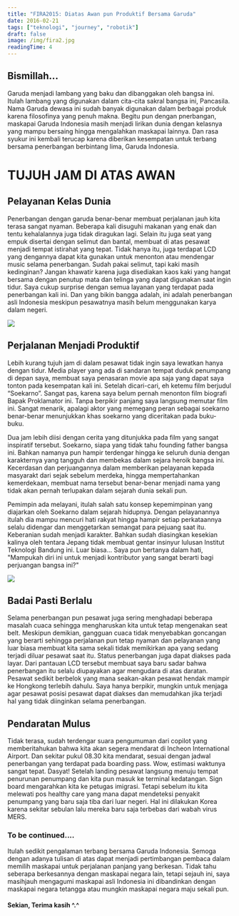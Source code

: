 ```yaml
---
title: "FIRA2015: Diatas Awan pun Produktif Bersama Garuda"
date: 2016-02-21
tags: ["teknologi", "journey", "robotik"]
draft: false
image: /img/fira2.jpg
readingTime: 4
---
```


## Bismillah...
Garuda menjadi lambang yang baku dan dibanggakan oleh bangsa ini. Itulah lambang yang digunakan dalam cita-cita sakral bangsa ini, Pancasila. Nama Garuda dewasa ini sudah banyak digunakan dalam berbagai produk karena filosofinya yang penuh makna. Begitu pun dengan pnerbangan, maskapai Garuda Indonesia masih menjadi lirikan dunia dengan kelasnya yang mampu bersaing hingga mengalahkan maskapai lainnya. Dan rasa syukur ini kembali terucap karena diberikan kesempatan untuk terbang bersama penerbangan berbintang lima, Garuda Indonesia.

# TUJUH JAM DI ATAS AWAN
## Pelayanan Kelas Dunia
Penerbangan dengan garuda benar-benar membuat perjalanan jauh kita terasa sangat nyaman. Beberapa kali disuguhi makanan yang enak dan tentu kehalalannya juga tidak diragukan lagi. Selain itu juga seat yang empuk disertai dengan selimut dan bantal, membuat di atas pesawat menjadi tempat istirahat yang tepat. Tidak hanya itu, juga terdapat LCD yang dengannya dapat kita gunakan untuk menonton atau mendengar music selama penerbangan. Sudah pakai selimut, tapi kaki masih kedinginan? Jangan khawatir karena juga disediakan kaos kaki yang hangat bersama dengan penutup mata dan telinga yang dapat digunakan saat ingin tidur. Saya cukup surprise dengan semua layanan yang terdapat pada penerbangan kali ini. Dan yang bikin bangga adalah, ini adalah penerbangan asli Indonesia meskipun pesawatnya masih belum menggunakan karya dalam negeri.

<div class="text-center">
	<img src="/img/fira2.jpg">
</div>


## Perjalanan Menjadi Produktif
Lebih kurang tujuh jam di dalam pesawat tidak ingin saya lewatkan hanya dengan tidur. Media player yang ada di sandaran tempat duduk penumpang di depan saya, membuat saya penasaran movie apa saja yang dapat saya tonton pada kesempatan kali ini. Setelah dicari-cari, eh ketemu film berjudul “Soekarno”. Sangat pas, karena saya belum pernah menonton film biografi Bapak Proklamator ini. Tanpa berpikir panjang saya langsung memutar film ini. Sangat menarik, apalagi aktor yang memegang peran sebagai soekarno benar-benar menunjukkan khas soekarno yang diceritakan pada buku-buku.

Dua jam lebih diisi dengan cerita yang ditunjukka pada film yang sangat inspiratif tersebut. Soekarno, siapa yang tidak tahu founding father bangsa ini. Bahkan namanya pun hampir terdengar hingga ke seluruh dunia dengan karakternya yang tangguh dan membekas dalam sejara heroik bangsa ini. Kecerdasan dan perjuangannya dalam memberikan pelayanan kepada masyarakt dari sejak sebelum merdeka, hingga mempertahankan kemerdekaan, membuat nama tersebut benar-benar menjadi nama yang tidak akan pernah terlupakan dalam sejarah dunia sekali pun.

Pemimpin ada melayani, itulah salah satu konsep kepemimpinan yang diajarkan oleh Soekarno dalam sejarah hidupnya. Dengan pelayanannya itulah dia mampu mencuri hati rakyat hingga hampir setiap perkataannya selalu didengar dan menggetarkan semangat para pejuang saat itu. Keberanian sudah menjadi karakter. Bahkan sudah diasingkan kesekian kalinya oleh tentara Jepang tidak membuat gentar insinyur lulusan Institut Teknologi Bandung ini. Luar biasa... Saya pun bertanya dalam hati, "Mampukah diri ini untuk menjadi kontributor yang sangat berarti bagi perjuangan bangsa ini?"

<div class="text-center">
	<img src="/img/fira3.jpg">
</div>

## Badai Pasti Berlalu
Selama penerbangan pun pesawat juga sering menghadapi beberapa masalah cuaca sehingga mengharuskan kita untuk tetap mengenakan seat belt. Meskipun demikian, gangguan cuaca tidak menyebabkan goncangan yang berarti sehingga perjalanan pun tetap nyaman dan pelayanan yang luar biasa membuat kita sama sekali tidak memikirkan apa yang sedang terjadi diluar pesawat saat itu. Status penerbangan juga dapat diakses pada layar. Dari pantauan LCD tersebut membuat saya baru sadar bahwa penerbangan itu selalu diupayakan agar mengudara di atas daratan. Pesawat sedikit berbelok yang mana seakan-akan pesawat hendak mampir ke Hongkong terlebih dahulu. Saya hanya berpikir, mungkin untuk menjaga agar pesawat posisi pesawat dapat diakses dan memudahkan jika terjadi hal yang tidak diinginkan selama penerbangan.

## Pendaratan Mulus
Tidak terasa, sudah terdengar suara pengumuman dari copilot yang memberitahukan bahwa kita akan segera mendarat di Incheon International Airport. Dan sekitar pukul 08.30 kita mendarat, sesuai dengan jadwal penerbangan yang terdapat pada boarding pass. Wow, estimasi waktunya sangat tepat. Dasyat! Setelah landing pesawat langsung menuju tempat penurunan penumpang dan kita pun masuk ke terminal kedatangan. Sign board mengarahkan kita ke petugas imigrasi. Tetapi sebelum itu kita melewati pos healthy care yang mana dapat mendeteksi penyakit penumpang yang baru saja tiba dari luar negeri. Hal ini dilakukan Korea karena sekitar sebulan lalu mereka baru saja terbebas dari wabah virus MERS.

### To be continued....

Itulah sedikit pengalaman terbang bersama Garuda Indonesia. Semoga dengan adanya tulisan di atas dapat menjadi pertimbangan pembaca dalam memilih maskapai untuk perjalanan panjang yang berkesan. Tidak tahu seberapa berkesannya dengan maskapai negara lain, tetapi sejauh ini, saya masihjauh mengagumi maskapai asli Indonesia ini dibandinkan dengan maskapai negara tetangga atau mungkin maskapai negara maju sekali pun.

#### Sekian, Terima kasih ^.^
